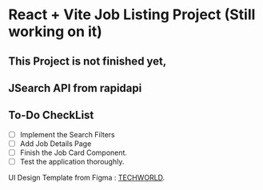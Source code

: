 # React + Vite Job Listing Project (Still working on it)
## This Project is not finished yet,
## JSearch API from rapidapi

## To-Do CheckList
- [ ] Implement the Search Filters
- [ ] Add Job Details Page
- [ ] Finish the Job Card Component. 
- [ ] Test the application thoroughly.

UI Design Template from Figma : [TECHWORLD](https://www.figma.com/community/file/1136323492614596040/job-portal-website-ui?searchSessionId=ls6mpx1f-q5zogw08l1).
